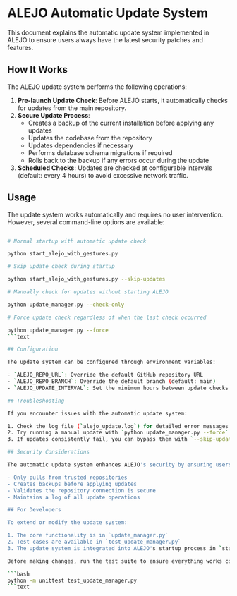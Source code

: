 # ALEJO Automatic Update System

This document explains the automatic update system implemented in ALEJO to ensure users always have the latest security patches and features.

## How It Works

The ALEJO update system performs the following operations:

1. **Pre-launch Update Check**: Before ALEJO starts, it automatically checks for updates from the main repository.
2. **Secure Update Process**:
   - Creates a backup of the current installation before applying any updates
   - Updates the codebase from the repository
   - Updates dependencies if necessary
   - Performs database schema migrations if required
   - Rolls back to the backup if any errors occur during the update
3. **Scheduled Checks**: Updates are checked at configurable intervals (default: every 4 hours) to avoid excessive network traffic.

## Usage

The update system works automatically and requires no user intervention. However, several command-line options are available:

```bash

# Normal startup with automatic update check

python start_alejo_with_gestures.py

# Skip update check during startup

python start_alejo_with_gestures.py --skip-updates

# Manually check for updates without starting ALEJO

python update_manager.py --check-only

# Force update check regardless of when the last check occurred

python update_manager.py --force
```text

## Configuration

The update system can be configured through environment variables:

- `ALEJO_REPO_URL`: Override the default GitHub repository URL
- `ALEJO_REPO_BRANCH`: Override the default branch (default: main)
- `ALEJO_UPDATE_INTERVAL`: Set the minimum hours between update checks (default: 4)

## Troubleshooting

If you encounter issues with the automatic update system:

1. Check the log file (`alejo_update.log`) for detailed error messages
2. Try running a manual update with `python update_manager.py --force`
3. If updates consistently fail, you can bypass them with `--skip-updates` and update manually

## Security Considerations

The automatic update system enhances ALEJO's security by ensuring users always have the latest security patches. The system:

- Only pulls from trusted repositories
- Creates backups before applying updates
- Validates the repository connection is secure
- Maintains a log of all update operations

## For Developers

To extend or modify the update system:

1. The core functionality is in `update_manager.py`
2. Test cases are available in `test_update_manager.py`
3. The update system is integrated into ALEJO's startup process in `start_alejo_with_gestures.py`

Before making changes, run the test suite to ensure everything works correctly:

```bash
python -m unittest test_update_manager.py
```text
